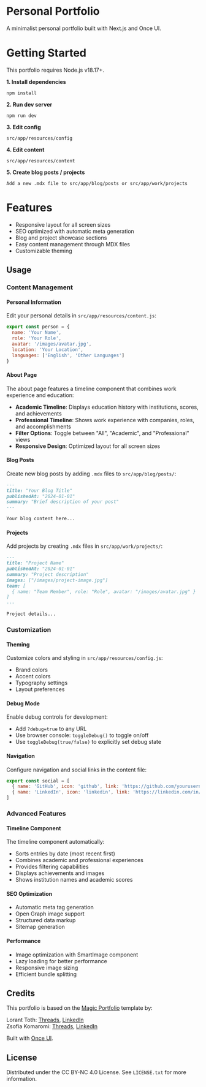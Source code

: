 # **Personal Portfolio**

A minimalist personal portfolio built with Next.js and Once UI.

# **Getting Started**

This portfolio requires Node.js v18.17+.

**1. Install dependencies**
```
npm install
```

**2. Run dev server**
```
npm run dev
```

**3. Edit config**
```
src/app/resources/config
```

**4. Edit content**
```
src/app/resources/content
```

**5. Create blog posts / projects**
```
Add a new .mdx file to src/app/blog/posts or src/app/work/projects
```

# **Features**

- Responsive layout for all screen sizes
- SEO optimized with automatic meta generation
- Blog and project showcase sections
- Easy content management through MDX files
- Customizable theming

## **Usage**

### **Content Management**

#### **Personal Information**

Edit your personal details in `src/app/resources/content.js`:

```javascript
export const person = {
  name: 'Your Name',
  role: 'Your Role',
  avatar: '/images/avatar.jpg',
  location: 'Your Location',
  languages: ['English', 'Other Languages']
}
```

#### **About Page**

The about page features a timeline component that combines work experience and education:

- **Academic Timeline**: Displays education history with institutions, scores, and achievements
- **Professional Timeline**: Shows work experience with companies, roles, and accomplishments
- **Filter Options**: Toggle between "All", "Academic", and "Professional" views
- **Responsive Design**: Optimized layout for all screen sizes

#### **Blog Posts**

Create new blog posts by adding `.mdx` files to `src/app/blog/posts/`:

```markdown
---
title: "Your Blog Title"
publishedAt: "2024-01-01"
summary: "Brief description of your post"
---

Your blog content here...
```

#### **Projects**

Add projects by creating `.mdx` files in `src/app/work/projects/`:

```markdown
---
title: "Project Name"
publishedAt: "2024-01-01"
summary: "Project description"
images: ["/images/project-image.jpg"]
team: [
  { name: "Team Member", role: "Role", avatar: "/images/avatar.jpg" }
]
---

Project details...
```

### **Customization**

#### **Theming**

Customize colors and styling in `src/app/resources/config.js`:

- Brand colors
- Accent colors
- Typography settings
- Layout preferences

#### **Debug Mode**

Enable debug controls for development:

- Add `?debug=true` to any URL
- Use browser console: `toggleDebug()` to toggle on/off
- Use `toggleDebug(true/false)` to explicitly set debug state

#### **Navigation**

Configure navigation and social links in the content file:

```javascript
export const social = [
  { name: 'GitHub', icon: 'github', link: 'https://github.com/yourusername' },
  { name: 'LinkedIn', icon: 'linkedin', link: 'https://linkedin.com/in/yourusername' }
]
```

### **Advanced Features**

#### **Timeline Component**

The timeline component automatically:

- Sorts entries by date (most recent first)
- Combines academic and professional experiences
- Provides filtering capabilities
- Displays achievements and images
- Shows institution names and academic scores

#### **SEO Optimization**

- Automatic meta tag generation
- Open Graph image support
- Structured data markup
- Sitemap generation

#### **Performance**

- Image optimization with SmartImage component
- Lazy loading for better performance
- Responsive image sizing
- Efficient bundle splitting

## **Credits**

This portfolio is based on the [Magic Portfolio](https://demo.magic-portfolio.com) template by:

Lorant Toth: [Threads](https://www.threads.net/@lorant.one), [LinkedIn](https://www.linkedin.com/in/tothlorant/)  
Zsofia Komaromi: [Threads](https://www.threads.net/@zsofia_kom), [LinkedIn](https://www.linkedin.com/in/zsofiakomaromi/)

Built with [Once UI](https://once-ui.com).

## **License**

Distributed under the CC BY-NC 4.0 License.
See `LICENSE.txt` for more information.
